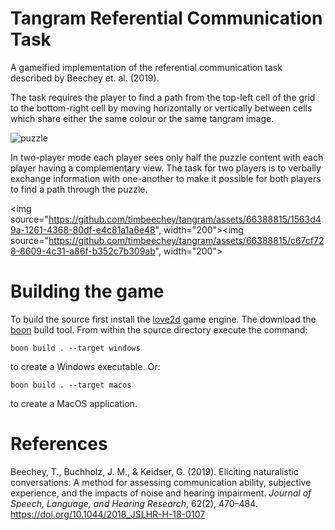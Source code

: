 # Tangram Referential Communication Task

A gameified implementation of the referential communication task described by Beechey et. al. (2019).

The task requires the player to find a path from the top-left cell of the grid to the bottom-right cell by moving horizontally or vertically between cells which share either the same colour or the same tangram image.

![puzzle](https://github.com/timbeechey/tangram/assets/66388815/21720f9b-eb8e-4a1f-8d10-e77d3640e9ba)

In two-player mode each player sees only half the puzzle content with each player having a complementary view. The task for two players is to verbally exchange information with one-another to make it possible for both players to find a path through the puzzle. 

<img source="https://github.com/timbeechey/tangram/assets/66388815/1563d49a-1261-4368-80df-e4c81a1a6e48", width="200"><img source="https://github.com/timbeechey/tangram/assets/66388815/c67cf728-8609-4c31-a86f-b352c7b309ab", width="200">

# Building the game

To build the source first install the [love2d](https://www.love2d.org/) game engine. The download the [boon](https://github.com/camchenry/boon) build tool. From within the source directory execute the command:

```
boon build . --target windows
```

to create a Windows executable. Or:

```
boon build . --target macos
```

to create a MacOS application.

# References

Beechey, T., Buchholz, J. M., & Keidser, G. (2019). Eliciting naturalistic conversations: A method for assessing communication ability, subjective experience, and the impacts of noise and hearing impairment. _Journal of Speech, Language, and Hearing Research_, 62(2), 470–484. https://doi.org/10.1044/2018_JSLHR-H-18-0107
